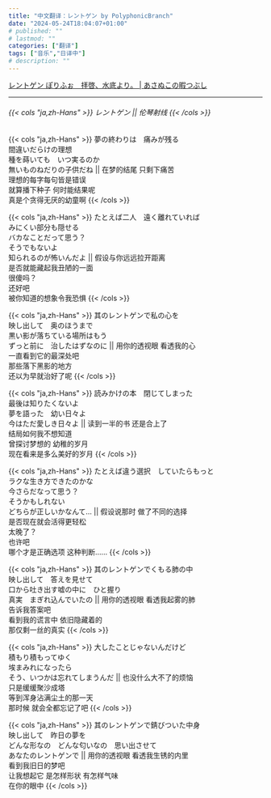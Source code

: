 ```yaml
---
title: "中文翻译：レントゲン by PolyphonicBranch"
date: "2024-05-24T18:04:07+01:00"
# published: ""
# lastmod: ""
categories: ["翻译"]
tags: ["音乐","日译中"]
# description: ""
---
```

[レントゲン ぽりふぉ　拝啓、水底より。 | あさぬこの暇つぶし](https://ameblo.jp/asaneko-sakura/entry-11899324260.html)

---

<h6>
{{< cols "ja,zh-Hans" >}}
レントゲン
||
伦琴射线
{{< /cols >}}
</h6>

{{< cols "ja,zh-Hans" >}}
夢の終わりは　痛みが残る  
間違いだらけの理想  
種を蒔いても　いつ実るのか  
無いものねだりの子供だね
||
在梦的结尾 只剩下痛苦  
理想的每字每句皆是错误  
就算播下种子 何时能结果呢  
真是个贪得无厌的幼童啊
{{< /cols >}}

{{< cols "ja,zh-Hans" >}}
たとえば二人　遠く離れていれば  
みにくい部分も隠せる  
バカなことだって思う？  
そうでもないよ  
知られるのが怖いんだよ
||
假设与你远远拉开距离  
是否就能藏起我丑陋的一面  
很傻吗？  
还好吧  
被你知道的想象令我恐惧
{{< /cols >}}

{{< cols "ja,zh-Hans" >}}
其のレントゲンで私の心を  
映し出して　奥のほうまで  
黒い影が落ちている場所はもう  
ずっと前に　治したはずなのに
||
用你的透视眼 看透我的心  
一直看到它的最深处吧  
那些落下黑影的地方  
还以为早就治好了呢
{{< /cols >}}

{{< cols "ja,zh-Hans" >}}
読みかけの本　閉じてしまった  
最後は知りたくないよ  
夢を語った　幼い日々よ  
今はただ愛しき日々よ
||
读到一半的书 还是合上了  
结局如何我不想知道  
曾探讨梦想的 幼稚的岁月  
现在看来是多么美好的岁月
{{< /cols >}}

{{< cols "ja,zh-Hans" >}}
たとえば違う選択　していたらもっと  
ラクな生き方できたのかな  
今さらだなって思う？  
そうかもしれない  
どちらが正しいかなんて…
||
假设说那时 做了不同的选择  
是否现在就会活得更轻松  
太晚了？  
也许吧  
哪个才是正确选项 这种判断……
{{< /cols >}}

{{< cols "ja,zh-Hans" >}}
其のレントゲンでくもる肺の中  
映し出して　答えを見せて  
口から吐き出す嘘の中に　ひと握り  
真実　まぎれ込んでいたの
||
用你的透视眼 看透我起雾的肺  
告诉我答案吧  
看到我的谎言中 依旧隐藏着的  
那仅剩一丝的真实
{{< /cols >}}

{{< cols "ja,zh-Hans" >}}
大したことじゃないんだけど  
積もり積もってゆく  
埃まみれになったら  
そう、いつかは忘れてしまうんだ
||
也没什么大不了的烦恼  
只是缓缓聚沙成塔  
等到浑身沾满尘土的那一天  
那时候 就会全都忘记了吧
{{< /cols >}}

{{< cols "ja,zh-Hans" >}}
其のレントゲンで錆びついた中身  
映し出して　昨日の夢を  
どんな形なの　どんな匂いなの　思い出させて  
あなたのレントゲンで
||
用你的透视眼 看透我生锈的内里  
看到我旧日的梦吧  
让我想起它 是怎样形状 有怎样气味  
在你的眼中
{{< /cols >}}
